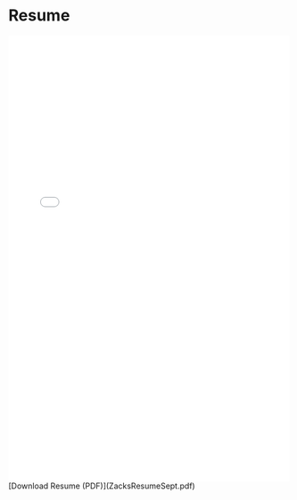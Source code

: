# Resume

<embed src="ZacksResumeSept.pdf" type="application/pdf" width="100%" height="800px" />
[Download Resume (PDF)](ZacksResumeSept.pdf)
